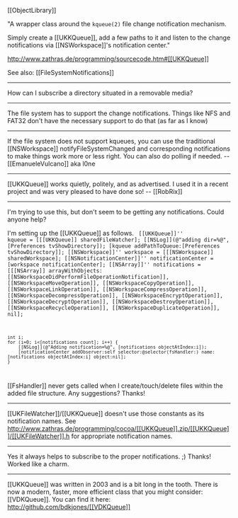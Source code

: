 [[ObjectLibrary]]

"A wrapper class around the <code>kqueue(2)</code> file change notification mechanism.

Simply create a [[UKKQueue]], add a few paths to it and listen to the change notifications via [[NSWorkspace]]'s notification center."

http://www.zathras.de/programming/sourcecode.htm#[[UKKQueue]]

See also: [[FileSystemNotifications]]

----

How can I subscribe a directory situated in a removable media?

----
The file system has to support the change notifications.  Things like NFS and FAT32 don't have the necessary support to do that (as far as I know)

----
If the file system does not support kqueues, you can use the traditional [[NSWorkspace]] notifyFileSystemChanged and corresponding notifications to make things work more or less right. You can also do polling if needed. -- [[EmanueleVulcano]] aka l0ne

----

[[UKKQueue]] works quietly, politely, and as advertised. I used it in a recent project and was very pleased to have done so! -- [[RobRix]]

----
I'm trying to use this, but don't seem to be getting any notifications. Could anyone help?

I'm setting up the [[UKKQueue]] as follows.
<code>
[[UKKQueue]]'' kqueue = [[[UKKQueue]] sharedFileWatcher];
    [[NSLog]](@"adding dir=%@", [Preferences tvShowDirectory]);
    [kqueue addPathToQueue:[Preferences tvShowDirectory]];
    [[NSWorkspace]]'' workspace = [[[NSWorkspace]] sharedWorkspace];
    [[NSNotificationCenter]]'' notificationCenter = [workspace notificationCenter];
    [[NSArray]]'' notifications = [[[NSArray]] arrayWithObjects:
        [[NSWorkspaceDidPerformFileOperationNotification]],
        [[NSWorkspaceMoveOperation]],
        [[NSWorkspaceCopyOperation]],
        [[NSWorkspaceLinkOperation]],
        [[NSWorkspaceCompressOperation]],
        [[NSWorkspaceDecompressOperation]],
        [[NSWorkspaceEncryptOperation]],
        [[NSWorkspaceDecryptOperation]],
        [[NSWorkspaceDestroyOperation]],
        [[NSWorkspaceRecycleOperation]],
        [[NSWorkspaceDuplicateOperation]],
        nil];
    
    int i;
    for (i=0; i<[notifications count]; i++) {
        [[NSLog]](@"Adding notification=%@", [notifications objectAtIndex:i]);
        [notificationCenter addObserver:self selector:@selector(fsHandler:) name:[notifications objectAtIndex:i] object:nil];
    }
</code>

[[FsHandler]] never gets called when I create/touch/delete files within the added file structure.  Any suggestions?  Thanks!


----

[[UKFileWatcher]]/[[UKKQueue]] doesn't use those constants as its notification names. See http://www.zathras.de/programming/cocoa/[[UKKQueue]].zip/[[UKKQueue]]/[[UKFileWatcher]].h for appropriate notification names.

----

Yes it always helps to subscribe to the proper notifications. ;)
Thanks! Worked like a charm.

----

[[UKKQueue]] was written in 2003 and is a bit long in the tooth. There is now a modern, faster, more efficient class that you might consider: [[VDKQueue]]. You can find it here: http://github.com/bdkjones/[[VDKQueue]]